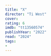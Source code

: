 ```yaml
---
title: "X"
director: "Ti West"
cover: 
rating: 6
imdb: "tt13560574"
publishYear: "2022"
read: "2024"
tags:
- 
---
```

